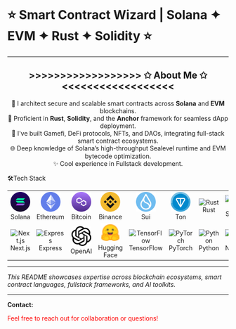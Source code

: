 # ⭐️ Smart Contract Wizard | Solana ✦ EVM ✦ Rust ✦ Solidity ⭐️

---

<div align="center">

## >>>>>>>>>>>>>>>>>> ✩ About Me ✩ <<<<<<<<<<<<<<<<<<

🚀 I architect secure and scalable smart contracts across **Solana** and **EVM** blockchains.  
🔧 Proficient in **Rust**, **Solidity**, and the **Anchor** framework for seamless dApp deployment.  
🧩 I've built Gamefi, DeFi protocols, NFTs, and DAOs, integrating full-stack smart contract ecosystems.  
🌐 Deep knowledge of Solana’s high-throughput Sealevel runtime and EVM bytecode optimization.  
✨ Cool experience in Fullstack development.

</div>
 🛠️Tech Stack

<table align="center">
  <tr>
    <td align="center"><img src="assets/icons/solana.png" height="45" /><br>Solana</td>
    <td align="center"><img src="assets/icons/ethereum.png" height="45" /><br>Ethereum</td>
    <td align="center"><img src="assets/icons/polygon1.png" height="45" /><br>Bitcoin</td>
    <td align="center"><img src="assets/icons/binance.png" height="45" /><br>Binance</td>
    <td align="center"><img src="assets/icons/sui.png" height="45" /><br>Sui</td>
    <td align="center"><img src="assets/icons/ton.png" height="45" /><br>Ton</td>
    <td align="center"><img src="https://skillicons.dev/icons?i=rust" width="45" height="45" alt="Rust" /><br>Rust</td>
    <td align="center"><img src="https://skillicons.dev/icons?i=solidity" width="45" height="45" alt="Solidity" /><br>Solidity</td>
    <td align="center"><img src="https://skillicons.dev/icons?i=typescript" width="45" height="45" alt="TypeScript" /><br>TypeScript</td>
    <td align="center"><img src="https://skillicons.dev/icons?i=javascript" width="45" height="45" alt="JavaScript" /><br>JavaScript</td>

  </tr>
  <tr>
    <td align="center"><img src="https://skillicons.dev/icons?i=nextjs" width="45" height="45" alt="Next.js" /><br>Next.js</td>
    <td align="center"><img src="https://skillicons.dev/icons?i=express" width="45" height="45" alt="Express" /><br>Express</td>
    <td align="center"><img src="assets/icons/openai.png" width="45" height="45" alt="OpenAI" /><br>OpenAI</td>
    <td align="center"><img src="assets/icons/huggingface.svg" width="45" height="45" alt="Hugging Face" /><br>Hugging Face</td>
    <td align="center"><img src="https://skillicons.dev/icons?i=tensorflow" width="45" height="45" alt="TensorFlow" /><br>TensorFlow</td>
    <td align="center"><img src="https://skillicons.dev/icons?i=pytorch" width="45" height="45" alt="PyTorch" /><br>PyTorch</td>
    <td align="center"><img src="https://skillicons.dev/icons?i=python" width="45" height="45" alt="Python" /><br>Python</td>
    <td align="center"><img src="https://skillicons.dev/icons?i=nodejs" width="45" height="45" alt="Node.js" /><br>Node.js</td>
    <td align="center"><img src="https://skillicons.dev/icons?i=react" width="45" height="45" alt="React" /><br>React</td>
    <td align="center"><img src="https://skillicons.dev/icons?i=postgres" width="45" height="45" alt="PostgreSQL" /><br>PostgreSQL</td>
  </tr>
</table>


---

*This README showcases expertise across blockchain ecosystems, smart contract languages, fullstack frameworks, and AI toolkits.*

---

**Contact:**  
<p style="color: red;">Feel free to reach out for collaboration or questions!</p>

